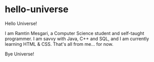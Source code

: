 # hello-universe

Hello Universe!

I am Ramtin Mesgari, a Computer Science student and self-taught programmer. I am savvy with Java, C++ and SQL, and I am currently learning HTML & CSS. That's all from me... for now.

Bye Universe!

